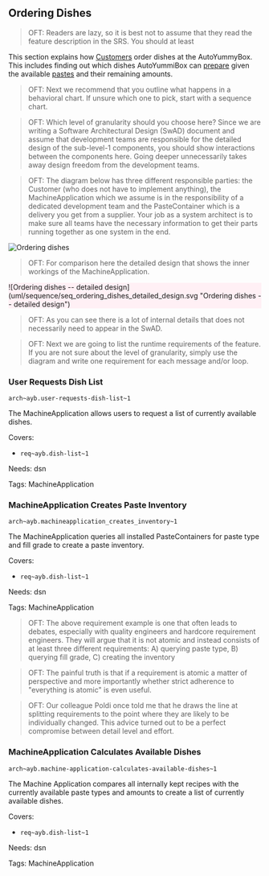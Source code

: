 ## Ordering Dishes

> OFT: Readers are lazy, so it is best not to assume that they read the feature description in the SRS. You should at least 

This section explains how [Customers](../introduction#customer) order dishes at the AutoYummyBox. This includes finding out which dishes AutoYummiBox can [prepare](preparing_dishes.md) given the available [pastes](../glossary.md#paste) and their remaining amounts.

> OFT: Next we recommend that you outline what happens in a behavioral chart. If unsure which one to pick, start with a sequence chart.

> OFT: Which level of granularity should you choose here? Since we are writing a Software Architectural Design (SwAD) document and assume that development teams are responsible for the detailed design of the sub-level-1 components, you should show interactions between the components here. Going deeper unnecessarily takes away design freedom from the development teams.

> OFT: The diagram below has three different responsible parties: the Customer (who does not have to implement anything), the MachineApplication which we assume is in the responsibility of a dedicated development team and the PasteContainer which is a delivery you get from a supplier. Your job as a system architect is to make sure all teams have the necessary information to get their parts running together as one system in the end. 

![Ordering dishes](uml/sequence/seq_ordering_dishes.svg "Ordering dishes")

> OFT: For comparison here the detailed design that shows the inner workings of the MachineApplication.

<div style="background: lavenderblush;">
![Ordering dishes -- detailed design](uml/sequence/seq_ordering_dishes_detailed_design.svg "Ordering dishes -- detailed design")
</div>

> OFT: As you can see there is a lot of internal details that does not necessarily need to appear in the SwAD.

> OFT: Next we are going to list the runtime requirements of the feature. If you are not sure about the level of granularity, simply use the diagram and write one requirement for each message and/or loop.

### User Requests Dish List
`arch~ayb.user-requests-dish-list~1`

The MachineApplication allows users to request a list of currently available dishes.

Covers:

* `req~ayb.dish-list~1`

Needs: dsn

Tags: MachineApplication

### MachineApplication Creates Paste Inventory
`arch~ayb.machineapplication_creates_inventory~1`

The MachineApplication queries all installed PasteContainers for paste type and fill grade to create a paste inventory.

Covers:

* `req~ayb.dish-list~1`

Needs: dsn

Tags: MachineApplication

> OFT: The above requirement example is one that often leads to debates, especially with quality engineers and hardcore requirement engineers. They will argue that it is not atomic and instead consists of at least three different requirements: A) querying paste type, B) querying fill grade, C) creating the inventory

> OFT: The painful truth is that if a requirement is atomic a matter of perspective and more importantly whether strict adherence to "everything is atomic" is even useful.

> OFT: Our colleague Poldi once told me that he draws the line at splitting requirements to the point where they are likely to be individually changed. This advice turned out to be a perfect compromise between detail level and effort.

### MachineApplication Calculates Available Dishes
`arch~ayb.machine-application-calculates-available-dishes~1`

The Machine Application compares all internally kept recipes with the currently available paste types and amounts to create a list of currently available dishes.

Covers:

* `req~ayb.dish-list~1`

Needs: dsn

Tags: MachineApplication